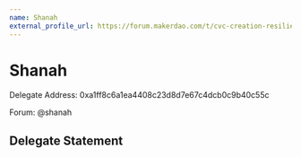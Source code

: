 ```yaml
---
name: Shanah
external_profile_url: https://forum.makerdao.com/t/cvc-creation-resiliency-cvc/20353
---
```


# Shanah
Delegate Address: 0xa1ff8c6a1ea4408c23d8d7e67c4dcb0c9b40c55c

Forum: @shanah

## Delegate Statement
